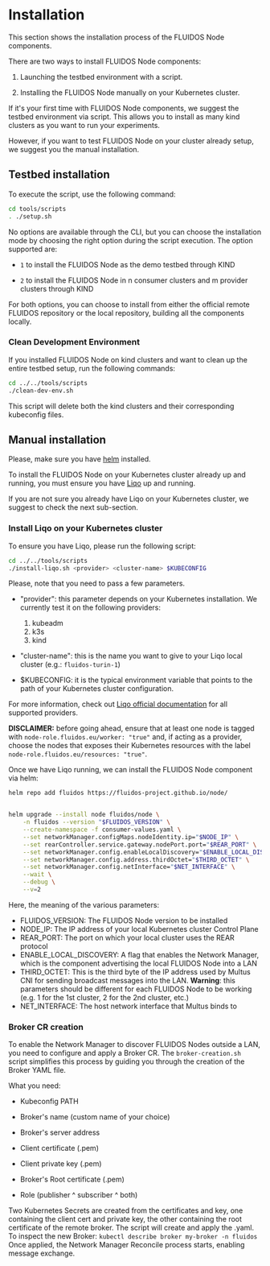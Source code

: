 # Installation

This section shows the installation process of the FLUIDOS Node components.

There are two ways to install FLUIDOS Node components:

1. Launching the testbed environment with a script.

2. Installing the FLUIDOS Node manually on your Kubernetes cluster.

If it's your first time with FLUIDOS Node components, we suggest the testbed environment via script. This allows you to install as many kind clusters as you want to run your experiments.

However, if you want to test FLUIDOS Node on your cluster already setup, we suggest you the manual installation.

<!-- A quick script for installing the FLUIDOS Node is available. Currently, the script supports installation on KIND Clusters, with plans to extend support to generic Kubernetes clusters in the near future. -->

<!-- --- -->
<!-- 
**⚠️ ATTENTION:** The script is currently in an experimental phase, so it may not work as expected. If any issues arise, it may be tricky to understand and terminate the script, as many sub-tasks are executed in the background. We are aware of these issues and are actively working to resolve them.

If you want to use a **working and tested script** to test the FLUIDOS Node within a KinD environment, please refer to the [**Testbed**](../../testbed/kind/README.md) section. -->

<!-- --- -->

## Testbed installation

To execute the script, use the following command:

```bash
cd tools/scripts
. ./setup.sh
```

No options are available through the CLI, but you can choose the installation mode by choosing the right option during the script execution.
The option supported are:

- `1` to install the FLUIDOS Node as the demo testbed through KIND

- `2` to install the FLUIDOS Node in n consumer clusters and m provider clusters through KIND

For both options, you can choose to install from either the official remote FLUIDOS repository or the local repository, building all the components locally.

### Clean Development Environment

If you installed FLUIDOS Node on kind clusters and want to clean up the entire testbed setup, run the following commands:

```bash
cd ../../tools/scripts
./clean-dev-env.sh
```

This script will delete both the kind clusters and their corresponding kubeconfig files.

## Manual installation

Please, make sure you have [helm](https://helm.sh/docs/intro/install/) installed.

To install the FLUIDOS Node on your Kubernetes cluster already up and running, you must ensure you have [Liqo](https://liqo.io/) up and running.

If you are not sure you already have Liqo on your Kubernetes cluster, we suggest to check the next sub-section.

### Install Liqo on your Kubernetes cluster

To ensure you have Liqo, please run the following script:

```bash
cd ../../tools/scripts
./install-liqo.sh <provider> <cluster-name> $KUBECONFIG
```

Please, note that you need to pass a few parameters.

- "provider": this parameter depends on your Kubernetes installation.
    We currently test it on the following providers:
    1. kubeadm
    2. k3s
    3. kind
- "cluster-name": this is the name you want to give to your Liqo local cluster (e.g.: `fluidos-turin-1`)

- $KUBECONFIG: it is the typical environment variable that points to the path of your Kubernetes cluster configuration.

For more information, check out [Liqo official documentation](https://docs.liqo.io/en/v0.10.3/installation/install.html#install-with-liqoctl) for all supported providers.

**DISCLAIMER:** before going ahead, ensure that at least one node is tagged with `node-role.fluidos.eu/worker: "true"` and, if acting as a provider, choose the nodes that exposes their Kubernetes resources with the label `node-role.fluidos.eu/resources: "true"`.

Once we have Liqo running, we can install the FLUIDOS Node component via helm:

```bash
helm repo add fluidos https://fluidos-project.github.io/node/


helm upgrade --install node fluidos/node \
    -n fluidos --version "$FLUIDOS_VERSION" \
    --create-namespace -f consumer-values.yaml \
    --set networkManager.configMaps.nodeIdentity.ip="$NODE_IP" \
    --set rearController.service.gateway.nodePort.port="$REAR_PORT" \
    --set networkManager.config.enableLocalDiscovery="$ENABLE_LOCAL_DISCOVERY" \
    --set networkManager.config.address.thirdOctet="$THIRD_OCTET" \
    --set networkManager.config.netInterface="$NET_INTERFACE" \
    --wait \
    --debug \
    --v=2
```

Here, the meaning of the various parameters:

- FLUIDOS_VERSION: The FLUIDOS Node version to be installed
- NODE_IP: The IP address of your local Kubernetes cluster Control Plane
- REAR_PORT: The port on which your local cluster uses the REAR protocol
- ENABLE_LOCAL_DISCOVERY: A flag that enables the Network Manager, which is the component advertising the local FLUIDOS Node into a LAN
- THIRD_OCTET: This is the third byte of the IP address used by Multus CNI for sending broadcast messages into the LAN. **Warning**: this parameters should be different for each FLUIDOS Node to be working (e.g. 1 for the 1st cluster, 2 for the 2nd cluster, etc.)
- NET_INTERFACE: The host network interface that Multus binds to

### Broker CR creation

To enable the Network Manager to discover FLUIDOS Nodes outside a LAN, you need to configure and apply a Broker CR.
The `broker-creation.sh` script simplifies this process by guiding you through the creation of the Broker YAML file.

What you need:

- Kubeconfig PATH

- Broker's name             (custom name of your choice)
- Broker's server address
- Client certificate        (.pem)
- Client private key        (.pem)
- Broker's Root certificate (.pem)
- Role                      (publisher ^ subscriber ^ both)

Two Kubernetes Secrets are created from the certificates and key, one containing the client cert and private key, the other containing the root certificate of the remote broker.
The script will create and apply the .yaml.
To inspect the new Broker: `kubectl describe broker my-broker -n fluidos`
Once applied, the Network Manager Reconcile process starts, enabling message exchange.

